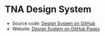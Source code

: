 # TNA Design System

- Source code: [Design System on GitHub](https://github.com/nationalarchives/design-system)
- Website: [Design System on GitHub Pages](https://nationalarchives.github.io/design-system/)
